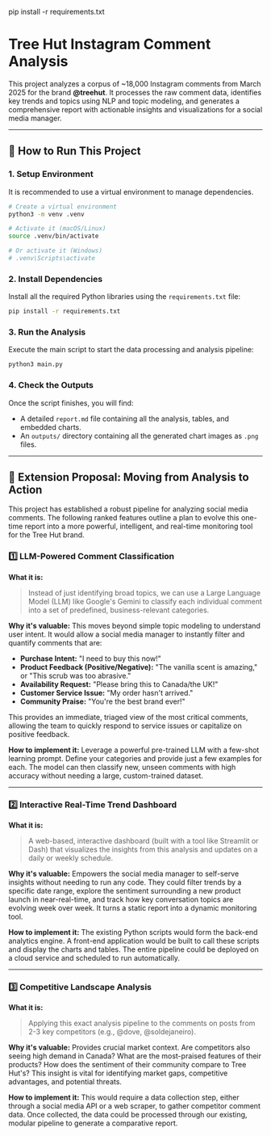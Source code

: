 pip install -r requirements.txt

# Tree Hut Instagram Comment Analysis

This project analyzes a corpus of ~18,000 Instagram comments from March 2025 for the brand **@treehut**. It processes the raw comment data, identifies key trends and topics using NLP and topic modeling, and generates a comprehensive report with actionable insights and visualizations for a social media manager.

---

## 🚀 How to Run This Project

### 1. Setup Environment
It is recommended to use a virtual environment to manage dependencies.

```bash
# Create a virtual environment
python3 -m venv .venv

# Activate it (macOS/Linux)
source .venv/bin/activate

# Or activate it (Windows)
# .venv\Scripts\activate
```

### 2. Install Dependencies
Install all the required Python libraries using the `requirements.txt` file:

```bash
pip install -r requirements.txt
```

### 3. Run the Analysis
Execute the main script to start the data processing and analysis pipeline:

```bash
python3 main.py
```

### 4. Check the Outputs
Once the script finishes, you will find:

- A detailed `report.md` file containing all the analysis, tables, and embedded charts.
- An `outputs/` directory containing all the generated chart images as `.png` files.

---

## 🌟 Extension Proposal: Moving from Analysis to Action

This project has established a robust pipeline for analyzing social media comments. The following ranked features outline a plan to evolve this one-time report into a more powerful, intelligent, and real-time monitoring tool for the Tree Hut brand.

### 1️⃣ LLM-Powered Comment Classification
**What it is:**
> Instead of just identifying broad topics, we can use a Large Language Model (LLM) like Google's Gemini to classify each individual comment into a set of predefined, business-relevant categories.

**Why it's valuable:**
This moves beyond simple topic modeling to understand user intent. It would allow a social media manager to instantly filter and quantify comments that are:

- **Purchase Intent:** "I need to buy this now!"
- **Product Feedback (Positive/Negative):** "The vanilla scent is amazing," or "This scrub was too abrasive."
- **Availability Request:** "Please bring this to Canada/the UK!"
- **Customer Service Issue:** "My order hasn't arrived."
- **Community Praise:** "You're the best brand ever!"

This provides an immediate, triaged view of the most critical comments, allowing the team to quickly respond to service issues or capitalize on positive feedback.

**How to implement it:**
Leverage a powerful pre-trained LLM with a few-shot learning prompt. Define your categories and provide just a few examples for each. The model can then classify new, unseen comments with high accuracy without needing a large, custom-trained dataset.

---

### 2️⃣ Interactive Real-Time Trend Dashboard
**What it is:**
> A web-based, interactive dashboard (built with a tool like Streamlit or Dash) that visualizes the insights from this analysis and updates on a daily or weekly schedule.

**Why it's valuable:**
Empowers the social media manager to self-serve insights without needing to run any code. They could filter trends by a specific date range, explore the sentiment surrounding a new product launch in near-real-time, and track how key conversation topics are evolving week over week. It turns a static report into a dynamic monitoring tool.

**How to implement it:**
The existing Python scripts would form the back-end analytics engine. A front-end application would be built to call these scripts and display the charts and tables. The entire pipeline could be deployed on a cloud service and scheduled to run automatically.

---

### 3️⃣ Competitive Landscape Analysis
**What it is:**
> Applying this exact analysis pipeline to the comments on posts from 2-3 key competitors (e.g., @dove, @soldejaneiro).

**Why it's valuable:**
Provides crucial market context. Are competitors also seeing high demand in Canada? What are the most-praised features of their products? How does the sentiment of their community compare to Tree Hut's? This insight is vital for identifying market gaps, competitive advantages, and potential threats.

**How to implement it:**
This would require a data collection step, either through a social media API or a web scraper, to gather competitor comment data. Once collected, the data could be processed through our existing, modular pipeline to generate a comparative report.